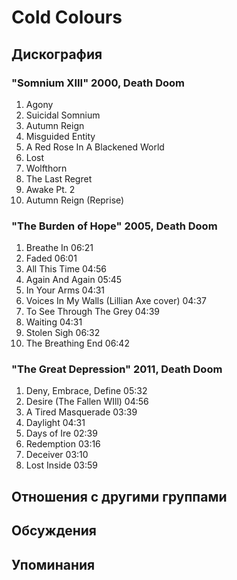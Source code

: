 # Cold Colours



## Дискография

### "Somnium XIII" 2000, Death Doom

1.	 Agony
2.	 Suicidal Somnium
3.	 Autumn Reign
4.	 Misguided Entity
5.	 A Red Rose In A Blackened World
6.	 Lost	
7.	 Wolfthorn
8.	 The Last Regret
9.	 Awake Pt. 2
10.	 Autumn Reign (Reprise)

### "The Burden of Hope" 2005, Death Doom

1.	 Breathe In	06:21
2.	 Faded	06:01	 
3.	 All This Time	04:56	 
4.	 Again And Again	05:45
5.	 In Your Arms	04:31
6.	 Voices In My Walls (Lillian Axe cover)	04:37	 
7.	 To See Through The Grey	04:39	 
8.	 Waiting	04:31
9.	 Stolen Sigh	06:32
10.	 The Breathing End	06:42

### "The Great Depression" 2011, Death Doom

1.	 Deny, Embrace, Define	05:32	 
2.	 Desire (The Fallen WIll)	04:56	 
3.	 A Tired Masquerade	03:39	 
4.	 Daylight	04:31	 
5.	 Days of Ire	02:39	 
6.	 Redemption	03:16	 
7.	 Deceiver	03:10	 
8.	 Lost Inside	03:59


## Отношения с другими группами


## Обсуждения


## Упоминания

